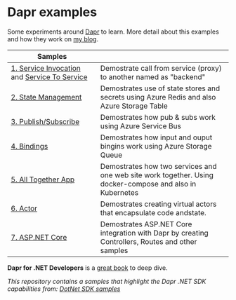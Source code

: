 # Dapr examples 
Some experiments around [Dapr](https://dapr.io/) to learn.
More detail about this examples and how they work on [my blog](https://elguerre.com/tag/dapr/).

| Samples                                      ||
|----------------------------------------------|---|
| [1. Service Invocation](./ServiceInvocation) and [Service To Service](./ServiceToService) | Demostrate call from service (proxy) to another named as "backend" |
| [2. State Management](./StateManagement)     | Demostrates use of state stores and secrets using Azure Redis and also Azure Storage Table |
| [3. Publish/Subscribe](./PublishSubscribe)   | Demostrates how pub & subs work using Azure Service Bus|
| [4. Bindings](./Bindings)                    | Demostrates how input and ouput bingins work using Azure Storage Queue|
| [5. All Together App](./AllTogetherApp)      | Demostrates how two services and one web site work together. Using docker-compose and also in Kubernetes|
| [6. Actor](./Actor)              | Demostrates creating virtual actors that encapsulate code andstate.|
| [7. ASP.NET Core](./AspNetCore)  | Demostrates ASP.NET Core integration with Dapr by creating Controllers, Routes and other samples |

**Dapr for .NET Developers** is a [great book](https://aka.ms/dapr-ebook) to deep dive.

*This repository contains a samples that highlight the Dapr .NET SDK capabilities from: [DotNet SDK samples](https://github.com/dapr/dotnet-sdk/tree/master/examples)*
